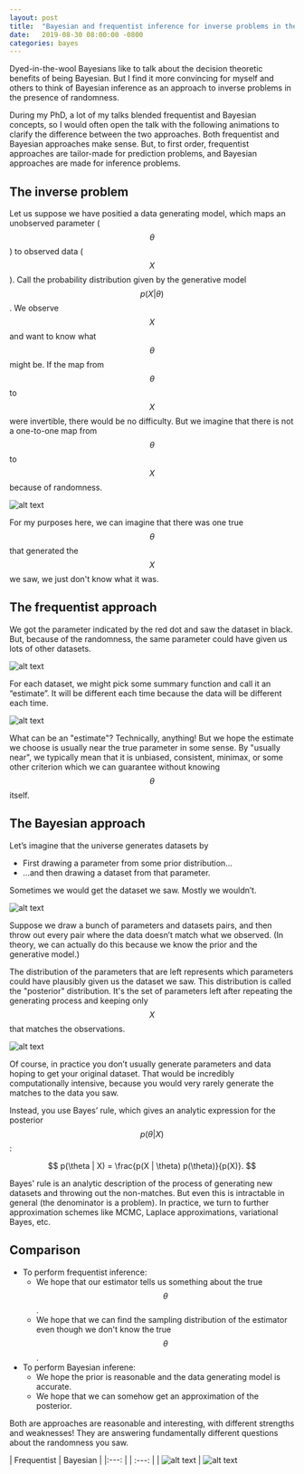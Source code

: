 ```yaml
---
layout: post
title:  "Bayesian and frequentist inference for inverse problems in the presence of randomness."
date:   2019-08-30 08:00:00 -0800
categories: bayes
---
```


Dyed-in-the-wool Bayesians like to talk about the decision
theoretic benefits of being Bayesian.  But I find it more
convincing for myself and others to think of Bayesian
inference as an approach to inverse problems in the
presence of randomness.

During my PhD, a lot of my talks blended frequentist and
Bayesian concepts, so I would often open the talk with the
following animations to clarify the difference between
the two approaches.  Both frequentist and Bayesian approaches
make sense.  But, to first order, frequentist approaches are
tailor-made for prediction problems, and Bayesian approaches
are made for inference problems.

## The inverse problem

Let us suppose we have positied a data generating model, which maps an
unobserved parameter ($$\theta$$) to observed data ($$X$$).  Call the
probability distribution given by the generative model $$p(X | \theta)$$.  We
observe $$X$$ and want to know what $$\theta$$ might be.  If the map from
$$\theta$$ to $$X$$ were invertible, there would be no difficulty.  But we
imagine that there is not a one-to-one map from $$\theta$$ to $$X$$ because of
randomness.

![alt text](/assets/post_assets/bayesian_as_inverse_problem/data_generation2.png "data generation")

For my purposes here, we can imagine that there was one true $$\theta$$ that
generated the $$X$$ we saw, we just don't know what it was.

## The frequentist approach

We got the parameter indicated by the red dot and saw the dataset in black.
But, because of the randomness, the same parameter could have given us lots of
other datasets.

![alt text](/assets/post_assets/bayesian_as_inverse_problem/frequentist_draws.gif "Freq draws")

For each dataset, we might pick some summary function and call it an “estimate”.
It will be different each time because the data will be different each time.

![alt text](/assets/post_assets/bayesian_as_inverse_problem/frequentist_estimates.gif "Freq est")

What can be an "estimate"?  Technically, anything!  But we hope the estimate we
choose is usually near the true parameter in some sense.  By "usually near", we
typically mean that it is unbiased, consistent, minimax, or some other criterion
which we can guarantee without knowing $$\theta$$ itself.

## The Bayesian approach

Let’s imagine that the universe generates datasets by

* First drawing a parameter from some prior distribution...
* ...and then drawing a dataset from that parameter.

Sometimes we would get the dataset we saw.  Mostly we wouldn’t.

![alt text](/assets/post_assets/bayesian_as_inverse_problem/bayes_draws.gif "Bayes draws")

Suppose we draw a bunch of parameters and datasets pairs, and then throw out
every pair where the data doesn’t match what we observed.  (In theory,
we can actually do this because we know the prior and the generative model.)

The distribution of the parameters that are left represents which parameters
could have plausibly given us the dataset we saw.  This distribution is
called the "posterior" distribution.  It's the set of parameters left
after repeating the generating process and keeping only $$X$$ that matches
the observations.

![alt text](/assets/post_assets/bayesian_as_inverse_problem/bayes_posterior.gif "Bayes post")

Of course, in practice you don’t usually generate parameters and data hoping to
get your original dataset.  That would be incredibly computationally
intensive, because you would very rarely generate the matches to the data you saw.

Instead, you use Bayes’ rule, which gives an analytic expression for
the posterior $$p(\theta | X)$$:

$$
p(\theta | X)  = \frac{p(X | \theta) p(\theta)}{p(X)}.
$$

Bayes' rule is an analytic description of the process of generating new
datasets and throwing out the non-matches.  But even this is
intractable in general (the denominator is a problem).
In practice, we turn to further approximation schemes like MCMC,
Laplace approximations, variational Bayes, etc.


## Comparison

* To perform frequentist inference:
    * We hope that our estimator tells us something about the true $$\theta$$.
    * We hope that we can find the sampling distribution of the estimator even
        though we don't know the true $$\theta$$.
* To perform Bayesian inferene:
    * We hope the prior is reasonable and the data generating model is accurate.
    * We hope that we can somehow get an approximation of the posterior.

Both are approaches are reasonable and interesting, with different strengths and
weaknesses!  They are answering fundamentally different questions about the
randomness you saw.

| Frequentist | Bayesian |
|:---: | | :---: |
| ![alt text](/assets/post_assets/bayesian_as_inverse_problem/frequentist_estimates.gif "Freq est") | ![alt text](/assets/post_assets/bayesian_as_inverse_problem/bayes_posterior.gif "Bayes post")
